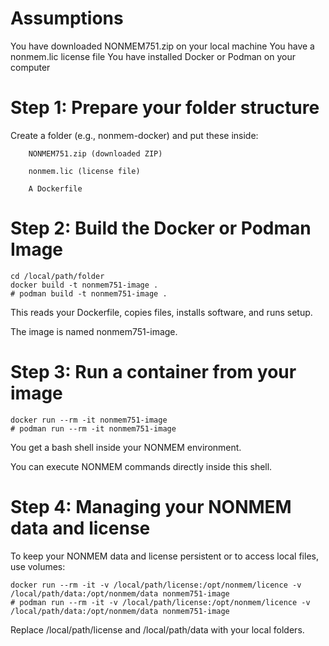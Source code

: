 # Assumptions
You have downloaded NONMEM751.zip on your local machine
You have a nonmem.lic license file
You have installed Docker or Podman on your computer

# Step 1: Prepare your folder structure
Create a folder (e.g., nonmem-docker) and put these inside:

        NONMEM751.zip (downloaded ZIP)
                
        nonmem.lic (license file)

        A Dockerfile 

# Step 2: Build the Docker or Podman Image

    cd /local/path/folder
    docker build -t nonmem751-image .
    # podman build -t nonmem751-image . 

This reads your Dockerfile, copies files, installs software, and runs setup.

The image is named nonmem751-image.

# Step 3: Run a container from your image

    docker run --rm -it nonmem751-image
    # podman run --rm -it nonmem751-image

You get a bash shell inside your NONMEM environment.

You can execute NONMEM commands directly inside this shell.

# Step 4: Managing your NONMEM data and license
To keep your NONMEM data and license persistent or to access local files, use volumes:

    docker run --rm -it -v /local/path/license:/opt/nonmem/licence -v /local/path/data:/opt/nonmem/data nonmem751-image
    # podman run --rm -it -v /local/path/license:/opt/nonmem/licence -v /local/path/data:/opt/nonmem/data nonmem751-image

Replace /local/path/license and /local/path/data with your local folders.

